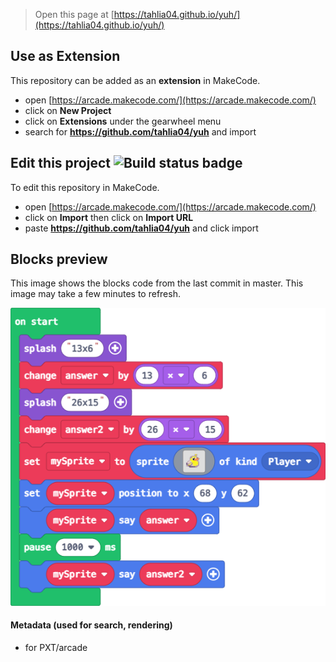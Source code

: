  


> Open this page at [https://tahlia04.github.io/yuh/](https://tahlia04.github.io/yuh/)

## Use as Extension

This repository can be added as an **extension** in MakeCode.

* open [https://arcade.makecode.com/](https://arcade.makecode.com/)
* click on **New Project**
* click on **Extensions** under the gearwheel menu
* search for **https://github.com/tahlia04/yuh** and import

## Edit this project ![Build status badge](https://github.com/tahlia04/yuh/workflows/MakeCode/badge.svg)

To edit this repository in MakeCode.

* open [https://arcade.makecode.com/](https://arcade.makecode.com/)
* click on **Import** then click on **Import URL**
* paste **https://github.com/tahlia04/yuh** and click import

## Blocks preview

This image shows the blocks code from the last commit in master.
This image may take a few minutes to refresh.

![A rendered view of the blocks](https://github.com/tahlia04/yuh/raw/master/.github/makecode/blocks.png)

#### Metadata (used for search, rendering)

* for PXT/arcade
<script src="https://makecode.com/gh-pages-embed.js"></script><script>makeCodeRender("{{ site.makecode.home_url }}", "{{ site.github.owner_name }}/{{ site.github.repository_name }}");</script>
